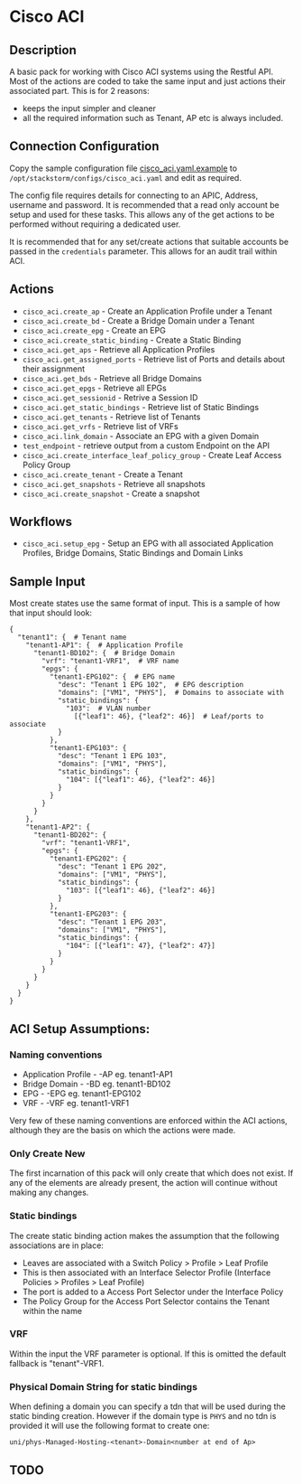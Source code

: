# Cisco ACI

## Description

A basic pack for working with Cisco ACI systems using the Restful API. Most of the actions are
coded to take the same input and just actions their associated part. This is for 2 reasons:

* keeps the input simpler and cleaner
* all the required information such as Tenant, AP etc is always included.

## Connection Configuration

Copy the sample configuration file [cisco_aci.yaml.example](./cisco_aci.yaml.example) to
`/opt/stackstorm/configs/cisco_aci.yaml` and edit as required.

The config file requires details for connecting to an APIC, Address, username and password.
It is recommended that a read only account be setup and used for these tasks. This allows any
of the get actions to be performed without requiring a dedicated user.

It is recommended that for any set/create actions that suitable accounts be passed in
the `credentials` parameter. This allows for an audit trail within ACI.


## Actions

* `cisco_aci.create_ap` - Create an Application Profile under a Tenant
* `cisco_aci.create_bd` -  Create a Bridge Domain under a Tenant
* `cisco_aci.create_epg` - Create an EPG
* `cisco_aci.create_static_binding` -  Create a Static Binding
* `cisco_aci.get_aps` -  Retrieve all Application Profiles
* `cisco_aci.get_assigned_ports` -  Retrieve list of Ports and details about their assignment
* `cisco_aci.get_bds` -  Retrieve all Bridge Domains
* `cisco_aci.get_epgs` - Retrieve all EPGs
* `cisco_aci.get_sessionid` -  Retrive a Session ID
* `cisco_aci.get_static_bindings` -  Retrieve list of Static Bindings
* `cisco_aci.get_tenants` - Retrieve list of Tenants
* `cisco_aci.get_vrfs` -  Retrieve list of VRFs
* `cisco_aci.link_domain` - Associate an EPG with a given Domain
* `test_endpoint` - retrieve output from a custom Endpoint on the API
* `cisco_aci.create_interface_leaf_policy_group` - Create Leaf Access Policy Group 
* `cisco_aci.create_tenant` - Create a Tenant
* `cisco_aci.get_snapshots` - Retrieve all snapshots
* `cisco_aci.create_snapshot` - Create a snapshot

## Workflows

* `cisco_aci.setup_epg` - Setup an EPG with all associated Application Profiles, Bridge Domains,
  Static Bindings and Domain Links

## Sample Input

Most create states use the same format of input. This is a sample of how that input should look:

```jsonc
{
  "tenant1": {  # Tenant name
    "tenant1-AP1": {  # Application Profile
      "tenant1-BD102": {  # Bridge Domain
        "vrf": "tenant1-VRF1",  # VRF name
        "epgs": {
          "tenant1-EPG102": {  # EPG name
            "desc": "Tenant 1 EPG 102",  # EPG description
            "domains": ["VM1", "PHYS"],  # Domains to associate with
            "static_bindings": {
              "103":  # VLAN number
                [{"leaf1": 46}, {"leaf2": 46}]  # Leaf/ports to associate
            }
          },
          "tenant1-EPG103": {
            "desc": "Tenant 1 EPG 103",
            "domains": ["VM1", "PHYS"],
            "static_bindings": {
              "104": [{"leaf1": 46}, {"leaf2": 46}]
            }
          }
        }
      }
    },
    "tenant1-AP2": {
      "tenant1-BD202": {
        "vrf": "tenant1-VRF1",
        "epgs": {
          "tenant1-EPG202": {
            "desc": "Tenant 1 EPG 202",
            "domains": ["VM1", "PHYS"],
            "static_bindings": {
              "103": [{"leaf1": 46}, {"leaf2": 46}]
            }
          },
          "tenant1-EPG203": {
            "desc": "Tenant 1 EPG 203",
            "domains": ["VM1", "PHYS"],
            "static_bindings": {
              "104": [{"leaf1": 47}, {"leaf2": 47}]
            }
          }
        }
      }
    }
  }
}
```

## ACI Setup Assumptions:

### Naming conventions

* Application Profile - <Tenant>-AP<unique number> eg. tenant1-AP1
* Bridge Domain - <Tenant>-BD<app number><unique number> eg. tenant1-BD102
* EPG - <Tenant>-EPG<app number><unique number> eg. tenant1-EPG102
* VRF - <Tenant>-VRF<unique number> eg. tenant1-VRF1

Very few of these naming conventions are enforced within the ACI actions,
although they are the basis on which the actions were made.

### Only Create New

The first incarnation of this pack will only create that which does not exist.
If any of the elements are already present, the action will continue without making
any changes.

### Static bindings

The create static binding action makes the assumption that the following associations
are in place:

* Leaves are associated with a Switch Policy > Profile > Leaf Profile
* This is then associated with an Interface Selector Profile (Interface Policies > Profiles > Leaf Profile)
* The port is added to a Access Port Selector under the Interface Policy
* The Policy Group for the Access Port Selector contains the Tenant within the name

### VRF

Within the input the VRF parameter is optional. If this is omitted the default fallback is "tenant"-VRF1.

### Physical Domain String for static bindings

When defining a domain you can specify a tdn that will be used during the static binding creation.
However if the domain type is `PHYS` and no tdn is provided it will use the following format to
create one:

`uni/phys-Managed-Hosting-<tenant>-Domain<number at end of Ap>`


## TODO

